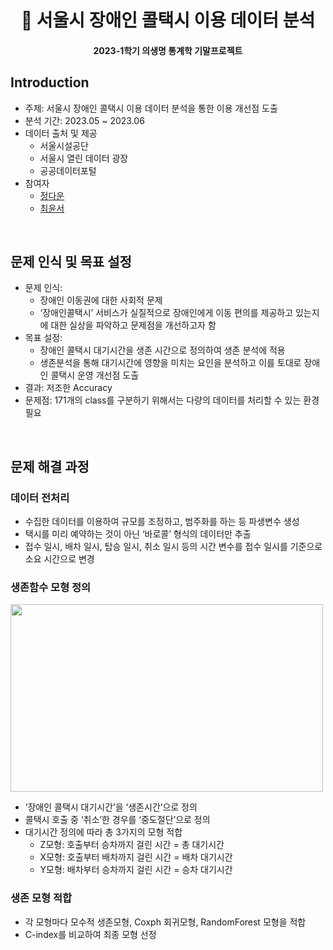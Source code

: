 <h1 align="center"> 🚕 서울시 장애인 콜택시 이용 데이터 분석 </h1>
<h4 align="center"> 2023-1학기 의생명 통계학 기말프로젝트 </h4>

## Introduction

- 주제: 서울시 장애인 콜택시 이용 데이터 분석을 통한 이용 개선점 도출
- 분석 기간: 2023.05 ~ 2023.06
- 데이터 출처 및 제공
    - 서울시설공단
    - 서울시 열린 데이터 광장
    - 공공데이터포털
- 참여자
    - [정다운](https://github.com/daunJJ)
    - [최윤서](https://github.com/YunSeo00)

<br>

## 문제 인식 및 목표 설정

- 문제 인식:
    - 장애인 이동권에 대한 사회적 문제
    - ‘장애인콜택시’ 서비스가 실질적으로 장애인에게 이동 편의를 제공하고 있는지에 대한 실상을 파악하고 문제점을 개선하고자 함
- 목표 설정:
    - 장애인 콜택시 대기시간을 생존 시간으로 정의하여 생존 분석에 적용
    - 생존분석을 통해 대기시간에 영향을 미치는 요인을 분석하고 이를 토대로 장애인 콜택시 운영 개선점 도출
- 결과: 저조한 Accuracy
- 문제점: 171개의 class를 구분하기 위해서는 다량의 데이터를 처리할 수 있는 환경 필요

<br>

## 문제 해결 과정

### 데이터 전처리
  - 수집한 데이터를 이용하여 규모를 조정하고, 범주화를 하는 등 파생변수 생성
  - 택시를 미리 예약하는 것이 아닌 ‘바로콜’ 형식의 데이터만 추출
  - 접수 일시, 배차 일시, 탑승 일시, 취소 일시 등의 시간 변수를 접수 일시를 기준으로 소요 시간으로 변경

### 생존함수 모형 정의

  <img src="https://github.com/daunJJ/Pill_Image_Classification/assets/109944763/b24e09b1-2f4e-4c9b-8c9f-295b25973e9f" width="500" height= "300"/>
  
- ‘장애인 콜택시 대기시간’을 ‘생존시간’으로 정의
- 콜택시 호출 중 ‘취소’한 경우를 ‘중도절단’으로 정의
- 대기시간 정의에 따라 총 3가지의 모형 적합
    - Z모형: 호출부터 승차까지 걸린 시간 = 총 대기시간
    - X모형: 호출부터 배차까지 걸린 시간 = 배차 대기시간
    - Y모형: 배차부터 승차까지 걸린 시간 = 승차 대기시간

### 생존 모형 적합
  - 각 모형마다 모수적 생존모형, Coxph 회귀모형, RandomForest 모형을 적합
  - C-index를 비교하여 최종 모형 선정

